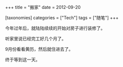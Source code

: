 +++
title = "搬家"
date = 2012-09-20

[taxonomies]
categories = ["Tech"]
tags = ["随笔"]
+++

今年过年后，就陆陆续续的开始对房子进行装修了。

听家里说已经完工好几个月了。

9月份看看黄历，然后就住进去了。


终于等到这一天。


